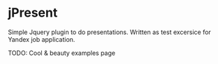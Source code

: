 jPresent
========

Simple Jquery plugin to do presentations.
Written as test excersice for Yandex job application.

TODO: Cool & beauty examples page
